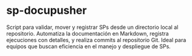 # sp-docupusher
Script para validar, mover y registrar SPs desde un directorio local al repositorio. Automatiza la documentación en Markdown, registra ejecuciones con detalles, y realiza commits al repositorio Git. Ideal para equipos que buscan eficiencia en el manejo y despliegue de SPs.
